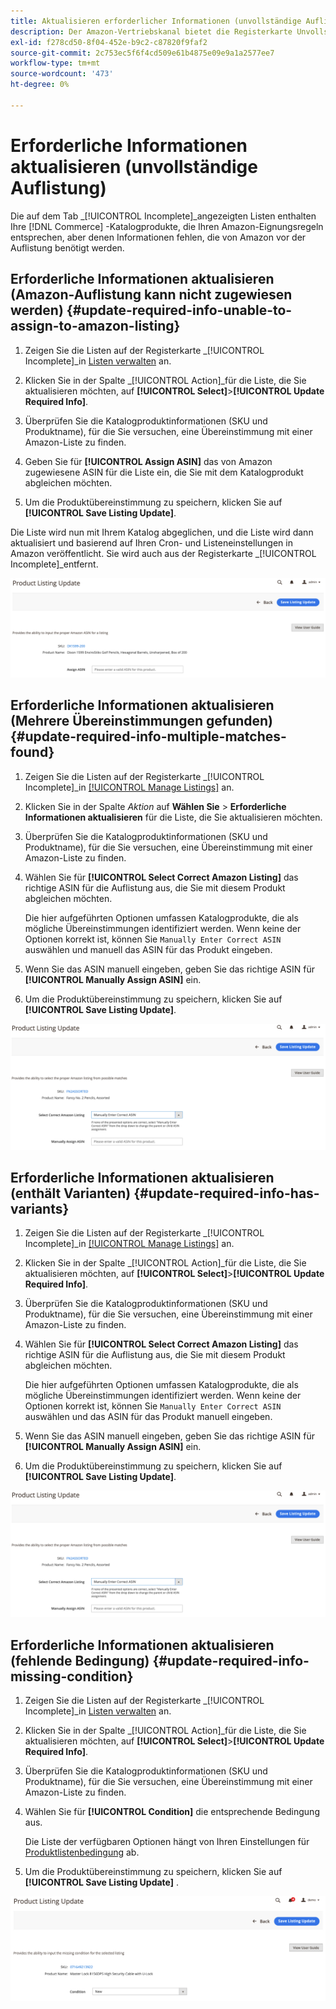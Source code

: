```yaml
---
title: Aktualisieren erforderlicher Informationen (unvollständige Auflistung)
description: Der Amazon-Vertriebskanal bietet die Registerkarte Unvollständig , um Commerce-Katalogprodukte zu überwachen, bei denen die für Amazon erforderlichen Informationen fehlen.
exl-id: f278cd50-8f04-452e-b9c2-c87820f9faf2
source-git-commit: 2c753ec5f6f4cd509e61b4875e09e9a1a2577ee7
workflow-type: tm+mt
source-wordcount: '473'
ht-degree: 0%

---
```


# Erforderliche Informationen aktualisieren (unvollständige Auflistung)

Die auf dem Tab _[!UICONTROL Incomplete]_angezeigten Listen enthalten Ihre [!DNL Commerce] -Katalogprodukte, die Ihren Amazon-Eignungsregeln entsprechen, aber denen Informationen fehlen, die von Amazon vor der Auflistung benötigt werden.

## Erforderliche Informationen aktualisieren (Amazon-Auflistung kann nicht zugewiesen werden) {#update-required-info-unable-to-assign-to-amazon-listing}

1. Zeigen Sie die Listen auf der Registerkarte _[!UICONTROL Incomplete]_in [Listen verwalten](./managing-product-listings.md) an.

1. Klicken Sie in der Spalte _[!UICONTROL Action]_für die Liste, die Sie aktualisieren möchten, auf **[!UICONTROL Select]**>**[!UICONTROL Update Required Info]**.

1. Überprüfen Sie die Katalogproduktinformationen (SKU und Produktname), für die Sie versuchen, eine Übereinstimmung mit einer Amazon-Liste zu finden.

1. Geben Sie für **[!UICONTROL Assign ASIN]** das von Amazon zugewiesene ASIN für die Liste ein, die Sie mit dem Katalogprodukt abgleichen möchten.

1. Um die Produktübereinstimmung zu speichern, klicken Sie auf **[!UICONTROL Save Listing Update]**.

Die Liste wird nun mit Ihrem Katalog abgeglichen, und die Liste wird dann aktualisiert und basierend auf Ihren Cron- und Listeneinstellungen in Amazon veröffentlicht. Sie wird auch aus der Registerkarte _[!UICONTROL Incomplete]_entfernt.

![Manuelles Zuweisen von ASIN für Nichtauflistungsübereinstimmung](assets/amazon-listing-update-assign-asin.png)

## Erforderliche Informationen aktualisieren (Mehrere Übereinstimmungen gefunden) {#update-required-info-multiple-matches-found}

1. Zeigen Sie die Listen auf der Registerkarte _[!UICONTROL Incomplete]_in [[!UICONTROL Manage Listings]](./managing-product-listings.md) an.

1. Klicken Sie in der Spalte _Aktion_ auf **Wählen Sie** > **Erforderliche Informationen aktualisieren** für die Liste, die Sie aktualisieren möchten.

1. Überprüfen Sie die Katalogproduktinformationen (SKU und Produktname), für die Sie versuchen, eine Übereinstimmung mit einer Amazon-Liste zu finden.

1. Wählen Sie für **[!UICONTROL Select Correct Amazon Listing]** das richtige ASIN für die Auflistung aus, die Sie mit diesem Produkt abgleichen möchten.

   Die hier aufgeführten Optionen umfassen Katalogprodukte, die als mögliche Übereinstimmungen identifiziert werden. Wenn keine der Optionen korrekt ist, können Sie `Manually Enter Correct ASIN` auswählen und manuell das ASIN für das Produkt eingeben.

1. Wenn Sie das ASIN manuell eingeben, geben Sie das richtige ASIN für **[!UICONTROL Manually Assign ASIN]** ein.

1. Um die Produktübereinstimmung zu speichern, klicken Sie auf **[!UICONTROL Save Listing Update]**.

![Manuelles Auswählen von ASIN aus mehreren möglichen Übereinstimmungen](assets/amazon-listing-update-multiple-matches.png)

## Erforderliche Informationen aktualisieren (enthält Varianten) {#update-required-info-has-variants}

1. Zeigen Sie die Listen auf der Registerkarte _[!UICONTROL Incomplete]_in [[!UICONTROL Manage Listings]](./managing-product-listings.md) an.

1. Klicken Sie in der Spalte _[!UICONTROL Action]_für die Liste, die Sie aktualisieren möchten, auf **[!UICONTROL Select]**>**[!UICONTROL Update Required Info]**.

1. Überprüfen Sie die Katalogproduktinformationen (SKU und Produktname), für die Sie versuchen, eine Übereinstimmung mit einer Amazon-Liste zu finden.

1. Wählen Sie für **[!UICONTROL Select Correct Amazon Listing]** das richtige ASIN für die Auflistung aus, die Sie mit diesem Produkt abgleichen möchten.

   Die hier aufgeführten Optionen umfassen Katalogprodukte, die als mögliche Übereinstimmungen identifiziert werden. Wenn keine der Optionen korrekt ist, können Sie `Manually Enter Correct ASIN` auswählen und das ASIN für das Produkt manuell eingeben.

1. Wenn Sie das ASIN manuell eingeben, geben Sie das richtige ASIN für **[!UICONTROL Manually Assign ASIN]** ein.

1. Um die Produktübereinstimmung zu speichern, klicken Sie auf **[!UICONTROL Save Listing Update]**.

![Manuelles Auswählen von ASIN aus möglichen Variantenübereinstimmungen](assets/amazon-listing-update-multiple-matches.png)

## Erforderliche Informationen aktualisieren (fehlende Bedingung) {#update-required-info-missing-condition}

1. Zeigen Sie die Listen auf der Registerkarte _[!UICONTROL Incomplete]_in [Listen verwalten](./managing-product-listings.md) an.

1. Klicken Sie in der Spalte _[!UICONTROL Action]_für die Liste, die Sie aktualisieren möchten, auf **[!UICONTROL Select]**>**[!UICONTROL Update Required Info]**.

1. Überprüfen Sie die Katalogproduktinformationen (SKU und Produktname), für die Sie versuchen, eine Übereinstimmung mit einer Amazon-Liste zu finden.

1. Wählen Sie für **[!UICONTROL Condition]** die entsprechende Bedingung aus.

   Die Liste der verfügbaren Optionen hängt von Ihren Einstellungen für [Produktlistenbedingung](./product-listing-condition.md) ab.

1. Um die Produktübereinstimmung zu speichern, klicken Sie auf **[!UICONTROL Save Listing Update]** .

![Fehlende Bedingung manuell aktualisieren](assets/amazon-update-listing-missing-condition.png)
